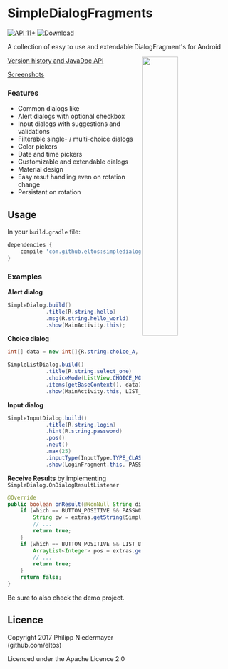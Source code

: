 # SimpleDialogFragments

[ ![API 11+](https://img.shields.io/badge/API-11+-lightgrey.svg)](https://developer.android.com/about/versions/android-3.0.html)
[ ![Download](https://api.bintray.com/packages/eltos/simpledialogfragments/SimpleDialogFragment/images/download.svg) ](https://bintray.com/eltos/simpledialogfragments/SimpleDialogFragment/_latestVersion)

A collection of easy to use and extendable DialogFragment's for Android

<img width="40%" align="right" src="https://github.com/eltos/SimpleDialogFragments/raw/master/wiki/simplecolorwheeldialog.png"/>

[Version history and JavaDoc API](https://eltos.github.io/SimpleDialogFragments/)

[Screenshots](https://github.com/eltos/SimpleDialogFragments/wiki/Showcase)


### Features

* Common dialogs like
 * Alert dialogs with optional checkbox
 * Input dialogs with suggestions and validations
 * Filterable single- / multi-choice dialogs
 * Color pickers
 * Date and time pickers
* Customizable and extendable dialogs
* Material design
* Easy resut handling even on rotation change
* Persistant on rotation


## Usage

In your ``build.gradle`` file:
```groovy
dependencies {
    compile 'com.github.eltos:simpledialogfragment:1.0'
}
```

### Examples

**Alert dialog**
```java
SimpleDialog.build()
            .title(R.string.hello)
            .msg(R.string.hello_world)
            .show(MainActivity.this);
```
**Choice dialog**
```java
int[] data = new int[]{R.string.choice_A, R.string.choice_B, R.string.choice_C};

SimpleListDialog.build()
            .title(R.string.select_one)
            .choiceMode(ListView.CHOICE_MODE_SINGLE_DIRECT)
            .items(getBaseContext(), data)
            .show(MainActivity.this, LIST_DIALOG);
```
**Input dialog**
```java
SimpleInputDialog.build()
            .title(R.string.login)
            .hint(R.string.password)
            .pos()
            .neut()
            .max(25)
            .inputType(InputType.TYPE_CLASS_TEXT | InputType.TYPE_TEXT_VARIATION_PASSWORD)
            .show(LoginFragment.this, PASSWORD_DIALOG);
```

**Receive Results** by implementing `SimpleDialog.OnDialogResultListener`
```java
@Override
public boolean onResult(@NonNull String dialogTag, int which, @NonNull Bundle extras) {
    if (which == BUTTON_POSITIVE && PASSWORD_DIALOG.equals(dialogTag)){
        String pw = extras.getString(SimpleInputDialogFragment.TEXT);
        // ...
        return true;
    }
	if (which == BUTTON_POSITIVE && LIST_DIALOG.equals(dialogTag)){
        ArrayList<Integer> pos = extras.getIntegerArrayList(SimpleListDialog.SELECTED_POSITIONS);
		// ...
        return true;
    }
    return false;
}

```

Be sure to also check the demo project.

## Licence

Copyright 2017 Philipp Niedermayer (github.com/eltos)

Licenced under the Apache Licence 2.0
